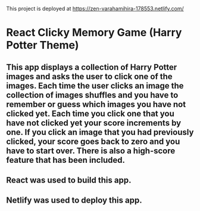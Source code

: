 This project is deployed at https://zen-varahamihira-178553.netlify.com/

# React Clicky Memory Game (Harry Potter Theme)

## This app displays a collection of Harry Potter images and asks the user to click one of the images. Each time the user clicks an image the collection of images shuffles and you have to remember or guess which images you have not clicked yet. Each time you click one that you have not clicked yet your score increments by one. If you click an image that you had previously clicked, your score goes back to zero and you have to start over. There is also a high-score feature that has been included.

## React was used to build this app. 
## Netlify was used to deploy this app.
